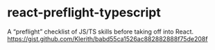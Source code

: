 # react-preflight-typescript
A “preflight” checklist of JS/TS skills before taking off into React.
https://gist.github.com/Klerith/babd55ca1526ac882882888f75de208f